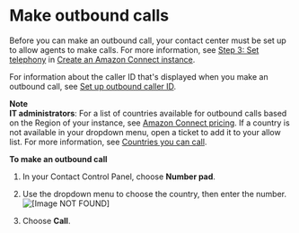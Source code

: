 # Make outbound calls<a name="make-outbound-calls"></a>

Before you can make an outbound call, your contact center must be set up to allow agents to make calls\. For more information, see [Step 3: Set telephony](amazon-connect-instances.md#get-started-telephony) in [Create an Amazon Connect instance](amazon-connect-instances.md)\.

For information about the caller ID that's displayed when you make an outbound call, see [Set up outbound caller ID](queues-callerid.md)\.

**Note**  
**IT administrators**: For a list of countries available for outbound calls based on the Region of your instance, see [Amazon Connect pricing](http://aws.amazon.com/connect/pricing/)\. If a country is not available in your dropdown menu, open a ticket to add it to your allow list\. For more information, see [Countries you can call](amazon-connect-service-limits.md#country-code-allow-list)\.

**To make an outbound call**

1. In your Contact Control Panel, choose **Number pad**\.

1. Use the dropdown menu to choose the country, then enter the number\.   
![\[Image NOT FOUND\]](http://docs.aws.amazon.com/connect/latest/adminguide/images/ccp-make-outbound-call.png)

1. Choose **Call**\.
